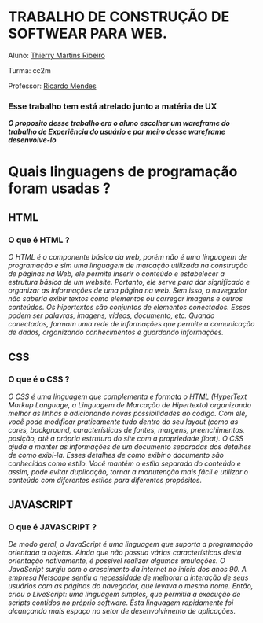# TRABALHO DE CONSTRUÇÃO DE SOFTWEAR PARA WEB.

Aluno: [Thierry Martins Ribeiro](https://github.com/Ribeirotmr)



Turma: cc2m 



Professor: [Ricardo Mendes](https://github.com/rmcs87)

### Esse trabalho tem está atrelado junto a matéria de UX 

***O proposito desse trabalho era o aluno escolher um wareframe do trabalho de Experiência do usuário e por meiro desse wareframe desenvolve-lo***

# Quais linguagens de programação foram usadas ? 

## HTML

### O que é HTML ?

*O HTML é o componente básico da web, porém não é uma linguagem de programação e sim  uma linguagem de marcação utilizada na construção de páginas na Web, ele permite inserir o conteúdo e estabelecer a estrutura básica de um website. Portanto, ele serve para dar significado e organizar as informações de uma página na web. Sem isso, o navegador não saberia exibir textos como elementos ou carregar imagens e outros conteúdos. Os hipertextos são conjuntos de elementos conectados. Esses podem ser palavras, imagens, vídeos, documento, etc. Quando conectados, formam uma rede de informações que permite a comunicação de dados, organizando conhecimentos e guardando informações.*


## CSS 

### O que é o CSS ? 

*O CSS é uma linguagem que complementa e formata o HTML (HyperText Markup Language, a Linguagem de Marcação de Hipertexto) organizando melhor as linhas e adicionando novas possibilidades ao código. Com ele, você pode modificar praticamente tudo dentro do seu layout (como as cores, background, características de fontes, margens, preenchimentos, posição, até a própria estrutura do site com a propriedade float). O CSS ajuda a manter as informações de um documento separadas dos detalhes de como exibi-la. Esses detalhes de como exibir o documento são conhecidos como estilo. Você mantém o estilo separado do conteúdo e assim, pode evitar duplicação, tornar a manutenção mais fácil e utilizar o conteúdo com diferentes estilos para diferentes propósitos.*

## JAVASCRIPT 

### O que é JAVASCRIPT ?

*De modo geral, o JavaScript é uma linguagem que suporta a programação orientada a objetos. Ainda que não possua várias características desta orientação nativamente, é possível realizar algumas emulações. O JavaScript surgiu com o crescimento da internet no início dos anos 90. A empresa Netscape sentiu a necessidade de melhorar a interação de seus usuários com as páginas do navegador, que levava o mesmo nome. Então, criou o LiveScript: uma linguagem simples, que permitia a execução de scripts contidos no próprio software. Esta linguagem rapidamente foi alcançando mais espaço no setor de desenvolvimento de aplicações.*


